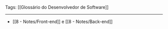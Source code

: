 
Tags: [[Glossário do Desenvolvedor de Software]]

----

- [[8 - Notes/Front-end]] e [[8 - Notes/Back-end]]